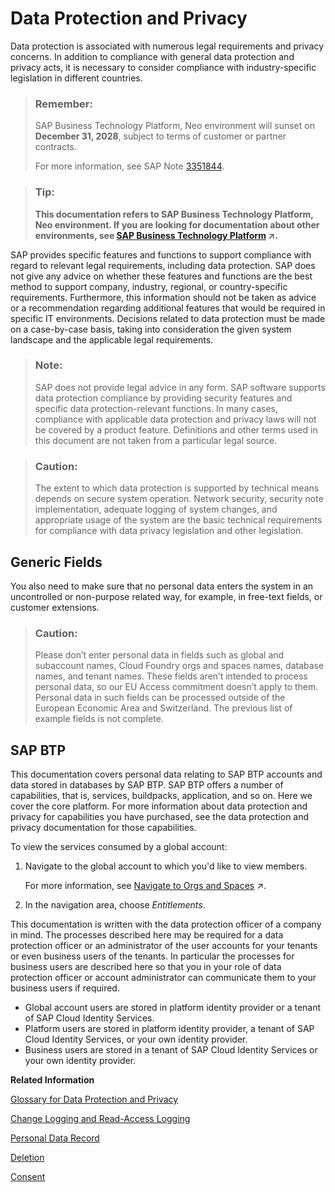 <!-- loio7e513d31704a4a87831191e504ca850a -->

# Data Protection and Privacy

Data protection is associated with numerous legal requirements and privacy concerns. In addition to compliance with general data protection and privacy acts, it is necessary to consider compliance with industry-specific legislation in different countries.

> ### Remember:  
> SAP Business Technology Platform, Neo environment will sunset on **December 31, 2028**, subject to terms of customer or partner contracts.
> 
> For more information, see SAP Note [3351844](https://me.sap.com/notes/3351844).

> ### Tip:  
> **This documentation refers to SAP Business Technology Platform, Neo environment. If you are looking for documentation about other environments, see [SAP Business Technology Platform](https://help.sap.com/viewer/65de2977205c403bbc107264b8eccf4b/Cloud/en-US/6a2c1ab5a31b4ed9a2ce17a5329e1dd8.html "SAP Business Technology Platform (SAP BTP) is an integrated offering comprised of four technology portfolios: database and data management, application development and integration, analytics, and intelligent technologies. The platform offers users the ability to turn data into business value, compose end-to-end business processes, and build and extend SAP applications quickly.") :arrow_upper_right:.**

SAP provides specific features and functions to support compliance with regard to relevant legal requirements, including data protection. SAP does not give any advice on whether these features and functions are the best method to support company, industry, regional, or country-specific requirements. Furthermore, this information should not be taken as advice or a recommendation regarding additional features that would be required in specific IT environments. Decisions related to data protection must be made on a case-by-case basis, taking into consideration the given system landscape and the applicable legal requirements.

> ### Note:  
> SAP does not provide legal advice in any form. SAP software supports data protection compliance by providing security features and specific data protection-relevant functions. In many cases, compliance with applicable data protection and privacy laws will not be covered by a product feature. Definitions and other terms used in this document are not taken from a particular legal source.

> ### Caution:  
> The extent to which data protection is supported by technical means depends on secure system operation. Network security, security note implementation, adequate logging of system changes, and appropriate usage of the system are the basic technical requirements for compliance with data privacy legislation and other legislation.



<a name="loio7e513d31704a4a87831191e504ca850a__section_zfk_r3x_h2b"/>

## Generic Fields

You also need to make sure that no personal data enters the system in an uncontrolled or non-purpose related way, for example, in free-text fields, or customer extensions.

> ### Caution:  
> Please don’t enter personal data in fields such as global and subaccount names, Cloud Foundry orgs and spaces names, database names, and tenant names. These fields aren’t intended to process personal data, so our EU Access commitment doesn’t apply to them. Personal data in such fields can be processed outside of the European Economic Area and Switzerland. The previous list of example fields is not complete.



<a name="loio7e513d31704a4a87831191e504ca850a__section_bqk_4j2_5db"/>

## SAP BTP

This documentation covers personal data relating to SAP BTP accounts and data stored in databases by SAP BTP. SAP BTP offers a number of capabilities, that is, services, buildpacks, application, and so on. Here we cover the core platform. For more information about data protection and privacy for capabilities you have purchased, see the data protection and privacy documentation for those capabilities.

To view the services consumed by a global account:

1.  Navigate to the global account to which you'd like to view members.

    For more information, see [Navigate to Orgs and Spaces](https://help.sap.com/viewer/65de2977205c403bbc107264b8eccf4b/Cloud/en-US/5bf87353bf994819b8803e5910d8450f.html "To administer your Cloud Foundry environment, navigate to orgs, and spaces in the SAP BTP cockpit.") :arrow_upper_right:.

2.  In the navigation area, choose *Entitlements*.

This documentation is written with the data protection officer of a company in mind. The processes described here may be required for a data protection officer or an administrator of the user accounts for your tenants or even business users of the tenants. In particular the processes for business users are described here so that you in your role of data protection officer or account administrator can communicate them to your business users if required.

-   Global account users are stored in platform identity provider or a tenant of SAP Cloud Identity Services.
-   Platform users are stored in platform identity provider, a tenant of SAP Cloud Identity Services, or your own identity provider.
-   Business users are stored in a tenant of SAP Cloud Identity Services or your own identity provider.

**Related Information**  


[Glossary for Data Protection and Privacy](glossary-for-data-protection-and-privacy-a57e0ab.md "The following terms are general to SAP products. Not all terms may be relevant for SAP BTP.")

[Change Logging and Read-Access Logging](change-logging-and-read-access-logging-93fac8d.md "Change logging records changes to personal data, while read-access logging records access to sensitive personal data. You may be required to gather this information for auditing purposes or legal requirements.")

[Personal Data Record](personal-data-record-817f6ac.md "A personal data record is a collection of data relating to a data subject. A data privacy specialist may be required to provide such a record or an application may offer a self-service.")

[Deletion](deletion-25e3cc6.md "The processing of personal data is subject to applicable laws related to the deletion of this data when the specified, explicit, and legitimate purpose for processing this personal data has expired. If there is no longer a legitimate purpose that requires the retention and use of personal data, it must be deleted.")

[Consent](consent-419c135.md "SAP BTP supports you in collecting and managing the consent of data subjects in the following ways:")

